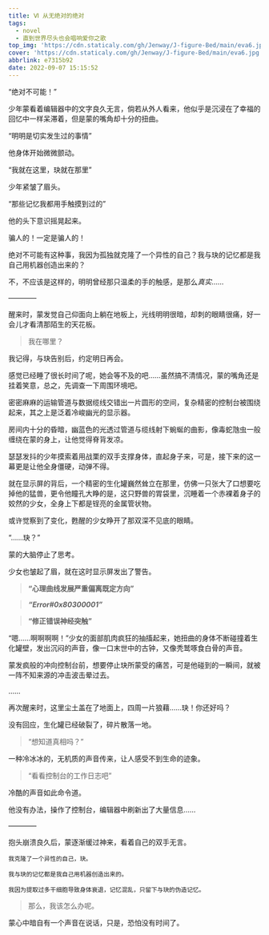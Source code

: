 ```yaml
---
title: Ⅵ 从无绝对的绝对
tags:
  - novel
  - 直到世界尽头也会唱响爱你之歌
top_img: 'https://cdn.staticaly.com/gh/Jenway/J-figure-Bed/main/eva6.jpg'
cover: 'https://cdn.staticaly.com/gh/Jenway/J-figure-Bed/main/eva6.jpg'
abbrlink: e7315b92
date: 2022-09-07 15:15:52
---
```

“绝对不可能！”

少年蒙看着编辑器中的文字良久无言，倘若从外人看来，他似乎是沉浸在了幸福的回忆中一样呆滞着，但是蒙的嘴角却十分的扭曲。

“明明是切实发生过的事情”

他身体开始微微颤动。

“我就在这里，玦就在那里”

少年紧皱了眉头。

“那些记忆我都用手触摸到过的”

他的头下意识摇晃起来。

骗人的！一定是骗人的！

绝对不可能有这种事，我因为孤独就克隆了一个异性的自己？我与玦的记忆都是我自己用机器创造出来的？

不，不应该是这样的，明明曾经那只温柔的手的触感，是那么*真实*……

————

醒来时，蒙发觉自己仰面向上躺在地板上，光线明明很暗，却刺的眼睛很痛，好一会儿才看清那陌生的天花板。

>我在哪里？

我记得，与玦告别后，约定明日再会。

感觉已经睡了很长时间了呢，她会等不及的吧……虽然搞不清情况，蒙的嘴角还是挂着笑意，总之，先调查一下周围环境吧。

密密麻麻的运输管道与数据缆线交错出一片圆形的空间，复杂精密的控制台被围绕起来，其之上是泛着冷峻幽光的显示器。

房间内十分的昏暗，幽蓝色的光透过管道与缆线射下蜿蜒的曲影，像毒蛇虺虫一般缠绕在蒙的身上，让他觉得脊背发凉。

瑟瑟发抖的少年摸索着用战栗的双手支撑身体，直起身子来，可是，接下来的这一幕更是让他全身僵硬，动弹不得。

就在显示屏的背后，一个精密的生化罐巍然耸立在那里，仿佛一只张大了口想要吃掉他的猛兽，更令他瞳孔大睁的是，这只野兽的胃袋里，沉睡着一个赤裸着身子的姣然的少女，全身上下都是锃亮的金属管状物。

或许觉察到了变化，甦醒的少女睁开了那双深不见底的眼睛。

“……玦？”

蒙的大脑停止了思考。

少女也皱起了眉，就在这时显示屏发出了警告。

>**“心理曲线发展严重偏离既定方向”**

>***“Error#0x80300001”***

>**“修正错误神经突触”**

“嗯……啊啊啊啊！”少女的面部肌肉疯狂的抽搐起来，她扭曲的身体不断碰撞着生化罐壁，发出沉闷的声音，像一口末世中的古钟，又像秃鹫啄食白骨的声音。

蒙发疯般的冲向控制台前，想要停止玦所蒙受的痛苦，可是他碰到的一瞬间，就被一阵不知来源的冲击波击晕过去。

……

再次醒来时，这里尘土盖在了地面上，四周一片狼藉……玦！你还好吗？

没有回应，生化罐已经破裂了，碎片散落一地。

>“想知道真相吗？”

一种冷冰冰的，无机质的声音传来，让人感受不到生命的迹象。

>“看看控制台的工作日志吧”

冷酷的声音如此命令道。

他没有办法，操作了控制台，编辑器中刷新出了大量信息……

————

抱头崩溃良久后，蒙逐渐缓过神来，看着自己的双手无言。

	我克隆了一个异性的自己，玦。

	我与玦的记忆都是我自己用机器创造出来的。

	我因为提取过多干细胞导致身体衰退，记忆混乱，只留下与玦的伪造记忆。

>那么，我该怎么办呢。

蒙心中暗自有一个声音在说话，只是，恐怕没有时间了。